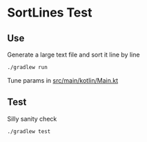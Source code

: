 SortLines Test
==============

## Use

Generate a large text file and sort it line by line

```sh
./gradlew run
```

Tune params in [src/main/kotlin/Main.kt](`src/main/kotlin/Main.kt`)

## Test

Silly sanity check

```sh
./gradlew test
```
